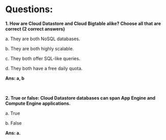 # Questions:

**1. How are Cloud Datastore and Cloud Bigtable alike? Choose all that are correct (2 correct answers)**

a. They are both NoSQL databases.

b. They are both highly scalable.

c. They both offer SQL-like queries.

d. They both have a free daily quota.

**Ans: a, b**

<br/>

**2. True or false: Cloud Datastore databases can span App Engine and Compute Engine applications.**

a. True

b. False

**Ans: a.**

<br/>
